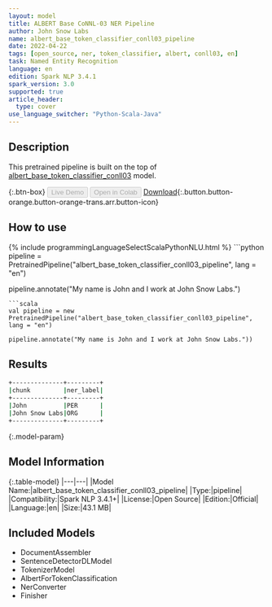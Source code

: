 ```yaml
---
layout: model
title: ALBERT Base CoNNL-03 NER Pipeline
author: John Snow Labs
name: albert_base_token_classifier_conll03_pipeline
date: 2022-04-22
tags: [open_source, ner, token_classifier, albert, conll03, en]
task: Named Entity Recognition
language: en
edition: Spark NLP 3.4.1
spark_version: 3.0
supported: true
article_header:
  type: cover
use_language_switcher: "Python-Scala-Java"
---
```


## Description

This pretrained pipeline is built on the top of [albert_base_token_classifier_conll03](https://nlp.johnsnowlabs.com/2021/09/26/albert_base_token_classifier_conll03_en.html) model.

{:.btn-box}
<button class="button button-orange" disabled>Live Demo</button>
<button class="button button-orange" disabled>Open in Colab</button>
[Download](https://s3.amazonaws.com/auxdata.johnsnowlabs.com/public/models/albert_base_token_classifier_conll03_pipeline_en_3.4.1_3.0_1650636447138.zip){:.button.button-orange.button-orange-trans.arr.button-icon}

## How to use



<div class="tabs-box" markdown="1">
{% include programmingLanguageSelectScalaPythonNLU.html %}
```python
pipeline = PretrainedPipeline("albert_base_token_classifier_conll03_pipeline", lang = "en")

pipeline.annotate("My name is John and I work at John Snow Labs.")
```
```scala
val pipeline = new PretrainedPipeline("albert_base_token_classifier_conll03_pipeline", lang = "en")

pipeline.annotate("My name is John and I work at John Snow Labs."))
```
</div>

## Results

```bash
+--------------+---------+
|chunk         |ner_label|
+--------------+---------+
|John          |PER      |
|John Snow Labs|ORG      |
+--------------+---------+
```

{:.model-param}
## Model Information

{:.table-model}
|---|---|
|Model Name:|albert_base_token_classifier_conll03_pipeline|
|Type:|pipeline|
|Compatibility:|Spark NLP 3.4.1+|
|License:|Open Source|
|Edition:|Official|
|Language:|en|
|Size:|43.1 MB|

## Included Models

- DocumentAssembler
- SentenceDetectorDLModel
- TokenizerModel
- AlbertForTokenClassification
- NerConverter
- Finisher